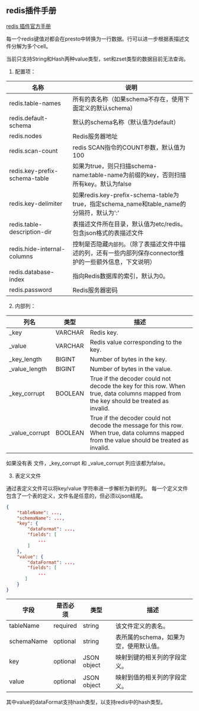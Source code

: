## redis插件手册

[redis 插件官方手册](https://prestodb.io/docs/current/connector/redis.html)

每一个redis键值对都会在presto中转换为一行数据。行可以进一步根据表描述文件分解为多个cell。

当前只支持String和Hash两种value类型，set和zset类型的数据目前无法查询。

1. 配置项：

名称 | 说明
---|---
redis.table-names | 所有的表名称（如果schema不存在，使用下面定义的默认schema）
redis.default-schema |	默认的schema名称（默认值为default）
redis.nodes |	Redis服务器地址
redis.scan-count |	redis SCAN指令的COUNT参数，默认值为100
redis.key-prefix-schema-table |	如果为true，则只扫描schema-name:table-name为前缀的key，否则扫描所有key。默认为false
redis.key-delimiter |	如果redis.key-prefix-schema-table为true，指定schema_name和table_name的分隔符，默认为':'
redis.table-description-dir | 表描述文件所在目录，默认值为etc/redis。包含json格式的表描述文件
redis.hide-internal-columns | 控制是否隐藏`内部列`。（除了表描述文件中描述的列，还有一些内部列保存connector维护的一些额外信息，下文说明）
redis.database-index |	指向Redis数据库的索引，默认为0。
redis.password |	Redis服务器密码


2. 内部列：


列名 | 类型 | 描述
--|--|--
_key | VARCHAR |	Redis key.
_value |	VARCHAR |	Redis value corresponding to the key.
_key_length |	BIGINT |	Number of bytes in the key.
_value_length |	BIGINT |	Number of bytes in the value.
_key_corrupt |	BOOLEAN |	True if the decoder could not decode the key for this row. When true, data columns mapped from the key should be treated as invalid.
_value_corrupt |	BOOLEAN |	True if the decoder could not decode the message for this row. When true, data columns mapped from the value should be treated as invalid.

如果没有表
文件，_key_corrupt 和 _value_corrupt 列应该都为false。

3. 表定义文件

通过表定义文件可以将key/value 字符串进一步解析为新的列。
每一个定义文件包含了一个表的定义，文件名是任意的，但必须以json结尾。

```json
{
    "tableName": ...,
    "schemaName": ...,
    "key": {
        "dataFormat": ...,
        "fields": [
            ...
        ]
    },
    "value": {
        "dataFormat": ...,
        "fields": [
            ...
       ]
    }
}
```

字段 |是否必须 |	类型 |	描述
--|--|--|--
tableName |	required |	string | 该文件定义的表名。
schemaName |	optional |	string | 表所属的schema，如果为空，使用默认值。
key |	optional |	JSON object |	映射到键的相关列的字段定义。
value |	optional |	JSON object |	映射到值的相关列的字段定义。

其中value的dataFormat支持hash类型，以支持redis中的hash类型。
